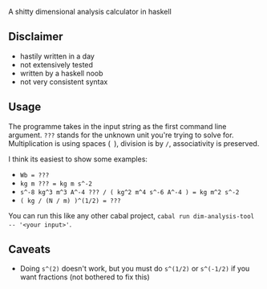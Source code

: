 A shitty dimensional analysis calculator in haskell

## Disclaimer

- hastily written in a day
- not extensively tested
- written by a haskell noob
- not very consistent syntax

## Usage

The programme takes in the input string as the first command line argument.
`???` stands for the unknown unit you're trying to solve for. Multiplication is using spaces (` `), division is by `/`,
associativity is preserved.

I think its easiest to show some examples:

- `Wb = ???`
- `kg m ??? = kg m s^-2`
- `s^-8 kg^3 m^3 A^-4 ??? / ( kg^2 m^4 s^-6 A^-4 ) = kg m^2 s^-2`
- `( kg / (N / m) )^(1/2) = ???`

You can run this like any other cabal project, `cabal run dim-analysis-tool -- '<your input>'`.

## Caveats

- Doing `s^(2)` doesn't work, but you must do `s^(1/2)` or `s^(-1/2)` if you want fractions (not bothered to fix this)

